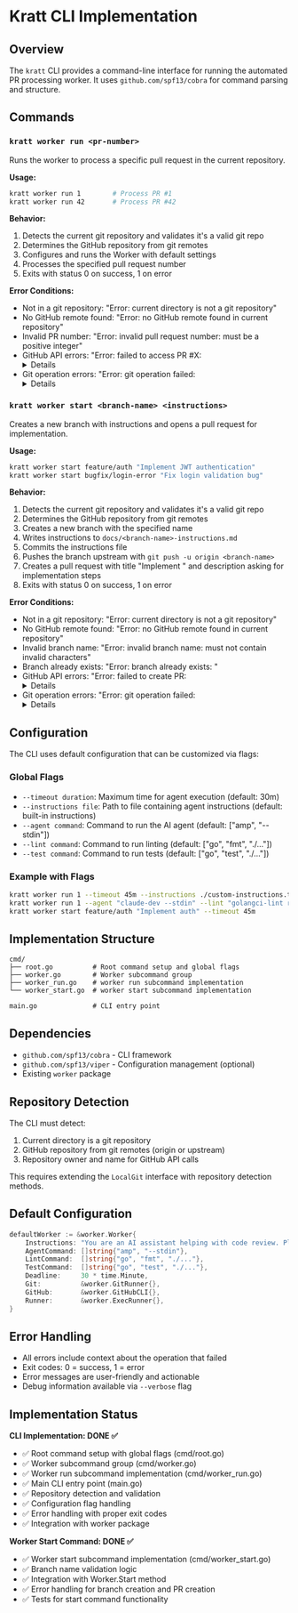 # Kratt CLI Implementation

## Overview

The `kratt` CLI provides a command-line interface for running the automated PR processing worker. It uses `github.com/spf13/cobra` for command parsing and structure.

## Commands

### `kratt worker run <pr-number>`

Runs the worker to process a specific pull request in the current repository.

**Usage:**

```bash
kratt worker run 1        # Process PR #1
kratt worker run 42       # Process PR #42
```

**Behavior:**

1. Detects the current git repository and validates it's a valid git repo
2. Determines the GitHub repository from git remotes
3. Configures and runs the Worker with default settings
4. Processes the specified pull request number
5. Exits with status 0 on success, 1 on error

**Error Conditions:**

- Not in a git repository: "Error: current directory is not a git repository"
- No GitHub remote found: "Error: no GitHub remote found in current repository"
- Invalid PR number: "Error: invalid pull request number: must be a positive integer"
- GitHub API errors: "Error: failed to access PR #X: <details>"
- Git operation errors: "Error: git operation failed: <details>"

### `kratt worker start <branch-name> <instructions>`

Creates a new branch with instructions and opens a pull request for implementation.

**Usage:**

```bash
kratt worker start feature/auth "Implement JWT authentication"
kratt worker start bugfix/login-error "Fix login validation bug"
```

**Behavior:**

1. Detects the current git repository and validates it's a valid git repo
2. Determines the GitHub repository from git remotes
3. Creates a new branch with the specified name
4. Writes instructions to `docs/<branch-name>-instructions.md`
5. Commits the instructions file
6. Pushes the branch upstream with `git push -u origin <branch-name>`
7. Creates a pull request with title "Implement <branch-name>" and description asking for implementation steps
8. Exits with status 0 on success, 1 on error

**Error Conditions:**

- Not in a git repository: "Error: current directory is not a git repository"
- No GitHub remote found: "Error: no GitHub remote found in current repository"
- Invalid branch name: "Error: invalid branch name: must not contain invalid characters"
- Branch already exists: "Error: branch already exists: <branch-name>"
- GitHub API errors: "Error: failed to create PR: <details>"
- Git operation errors: "Error: git operation failed: <details>"

## Configuration

The CLI uses default configuration that can be customized via flags:

### Global Flags

- `--timeout duration`: Maximum time for agent execution (default: 30m)
- `--instructions file`: Path to file containing agent instructions (default: built-in instructions)
- `--agent command`: Command to run the AI agent (default: ["amp", "--stdin"])
- `--lint command`: Command to run linting (default: ["go", "fmt", "./..."])
- `--test command`: Command to run tests (default: ["go", "test", "./..."])

### Example with Flags

```bash
kratt worker run 1 --timeout 45m --instructions ./custom-instructions.txt
kratt worker run 1 --agent "claude-dev --stdin" --lint "golangci-lint run"
kratt worker start feature/auth "Implement auth" --timeout 45m
```

## Implementation Structure

```
cmd/
├── root.go          # Root command setup and global flags
├── worker.go        # Worker subcommand group
├── worker_run.go    # worker run subcommand implementation
└── worker_start.go  # worker start subcommand implementation

main.go              # CLI entry point
```

## Dependencies

- `github.com/spf13/cobra` - CLI framework
- `github.com/spf13/viper` - Configuration management (optional)
- Existing `worker` package

## Repository Detection

The CLI must detect:

1. Current directory is a git repository
2. GitHub repository from git remotes (origin or upstream)
3. Repository owner and name for GitHub API calls

This requires extending the `LocalGit` interface with repository detection methods.

## Default Configuration

```go
defaultWorker := &worker.Worker{
    Instructions: "You are an AI assistant helping with code review. Please analyze the pull request and make any necessary improvements to the code.",
    AgentCommand: []string{"amp", "--stdin"},
    LintCommand:  []string{"go", "fmt", "./..."},
    TestCommand:  []string{"go", "test", "./..."},
    Deadline:     30 * time.Minute,
    Git:          &worker.GitRunner{},
    GitHub:       &worker.GitHubCLI{},
    Runner:       &worker.ExecRunner{},
}
```

## Error Handling

- All errors include context about the operation that failed
- Exit codes: 0 = success, 1 = error
- Error messages are user-friendly and actionable
- Debug information available via `--verbose` flag

## Implementation Status

**CLI Implementation: DONE ✅**

- ✅ Root command setup with global flags (cmd/root.go)
- ✅ Worker subcommand group (cmd/worker.go)  
- ✅ Worker run subcommand implementation (cmd/worker_run.go)
- ✅ Main CLI entry point (main.go)
- ✅ Repository detection and validation
- ✅ Configuration flag handling
- ✅ Error handling with proper exit codes
- ✅ Integration with worker package

**Worker Start Command: DONE ✅**

- ✅ Worker start subcommand implementation (cmd/worker_start.go)
- ✅ Branch name validation logic
- ✅ Integration with Worker.Start method
- ✅ Error handling for branch creation and PR creation
- ✅ Tests for start command functionality
